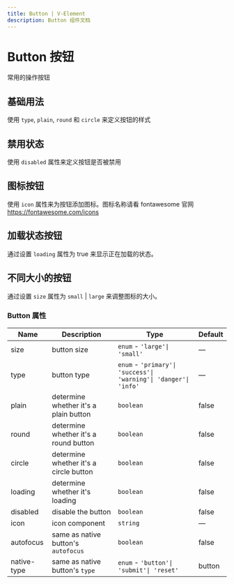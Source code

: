 ```yaml
---
title: Button | V-Element
description: Button 组件文档
---
```


# Button 按钮

常用的操作按钮

## 基础用法

使用 `type`, `plain`, `round` 和 `circle` 来定义按钮的样式

<preview path="../demo/Button/Basic.vue" title="基础用法" description="Button 组件基础用法"></preview>

## 禁用状态

使用 `disabled` 属性来定义按钮是否被禁用

<preview path="../demo/Button/disabled.vue" title="禁用状态" description="Button 组件基础用法"></preview>

## 图标按钮

使用 `icon` 属性来为按钮添加图标。图标名称请看 fontawesome 官网 https://fontawesome.com/icons

<preview path="../demo/Button/Icon.vue" title="图标按钮" description="Button 组件基础用法"></preview>

## 加载状态按钮

通过设置 `loading` 属性为 true 来显示正在加载的状态。

<preview path="../demo/Button/Loading.vue" title="加载状态按钮" description="Button 组件基础用法"></preview>

## 不同大小的按钮

通过设置 `size` 属性为 `small` | `large` 来调整图标的大小。

<preview path="../demo/Button/Size.vue" title="不同大小的按钮" description="Button 组件基础用法"></preview>

### Button 属性

| Name        | Description                            | Type                                                             | Default |
| ----------- | -------------------------------------- | ---------------------------------------------------------------- | ------- |
| size        | button size                            | `enum` - `'large'\| 'small'`                                     | —       |
| type        | button type                            | `enum` - `'primary'\| 'success'\| 'warning'\| 'danger'\| 'info'` | —       |
| plain       | determine whether it's a plain button  | `boolean`                                                        | false   |
| round       | determine whether it's a round button  | `boolean`                                                        | false   |
| circle      | determine whether it's a circle button | `boolean`                                                        | false   |
| loading     | determine whether it's loading         | `boolean`                                                        | false   |
| disabled    | disable the button                     | `boolean`                                                        | false   |
| icon        | icon component                         | `string`                                                         | —       |
| autofocus   | same as native button's `autofocus`    | `boolean`                                                        | false   |
| native-type | same as native button's `type`         | `enum` - `'button'\| 'submit'\| 'reset'`                         | button  |
